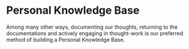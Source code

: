 # Personal Knowledge Base

Among many other ways, documenting our thoughts, returning to the documentations and actively engaging in thought-work is our preferred method of building a Personal Knowledge Base.
